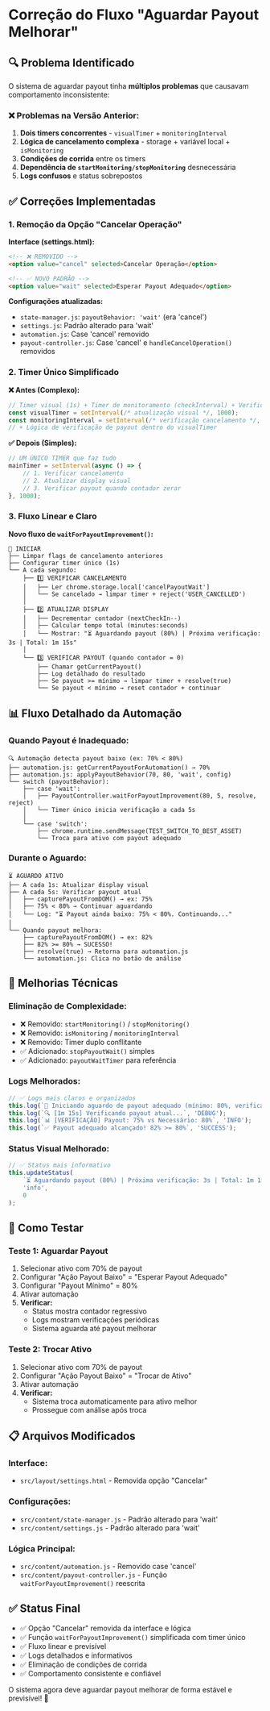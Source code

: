 # Correção do Fluxo "Aguardar Payout Melhorar"

## 🔍 **Problema Identificado**

O sistema de aguardar payout tinha **múltiplos problemas** que causavam comportamento inconsistente:

### ❌ **Problemas na Versão Anterior:**
1. **Dois timers concorrentes** - `visualTimer` + `monitoringInterval`
2. **Lógica de cancelamento complexa** - storage + variável local + `isMonitoring`
3. **Condições de corrida** entre os timers
4. **Dependência de `startMonitoring/stopMonitoring`** desnecessária
5. **Logs confusos** e status sobrepostos

## ✅ **Correções Implementadas**

### 1. **Remoção da Opção "Cancelar Operação"**

**Interface (settings.html):**
```html
<!-- ❌ REMOVIDO -->
<option value="cancel" selected>Cancelar Operação</option>

<!-- ✅ NOVO PADRÃO -->
<option value="wait" selected>Esperar Payout Adequado</option>
```

**Configurações atualizadas:**
- `state-manager.js`: `payoutBehavior: 'wait'` (era 'cancel')
- `settings.js`: Padrão alterado para 'wait'
- `automation.js`: Case 'cancel' removido
- `payout-controller.js`: Case 'cancel' e `handleCancelOperation()` removidos

### 2. **Timer Único Simplificado**

**❌ Antes (Complexo):**
```javascript
// Timer visual (1s) + Timer de monitoramento (checkInterval) + Verificação de storage
const visualTimer = setInterval(/* atualização visual */, 1000);
const monitoringInterval = setInterval(/* verificação cancelamento */, checkInterval * 1000);
// + Lógica de verificação de payout dentro do visualTimer
```

**✅ Depois (Simples):**
```javascript
// UM ÚNICO TIMER que faz tudo
mainTimer = setInterval(async () => {
    // 1. Verificar cancelamento
    // 2. Atualizar display visual  
    // 3. Verificar payout quando contador zerar
}, 1000);
```

### 3. **Fluxo Linear e Claro**

**Novo fluxo de `waitForPayoutImprovement()`:**

```
🔄 INICIAR
├── Limpar flags de cancelamento anteriores
├── Configurar timer único (1s)
└── A cada segundo:
    ├── 1️⃣ VERIFICAR CANCELAMENTO
    │   ├── Ler chrome.storage.local['cancelPayoutWait']
    │   └── Se cancelado → limpar timer + reject('USER_CANCELLED')
    │
    ├── 2️⃣ ATUALIZAR DISPLAY
    │   ├── Decrementar contador (nextCheckIn--)
    │   ├── Calcular tempo total (minutes:seconds)
    │   └── Mostrar: "⏳ Aguardando payout (80%) | Próxima verificação: 3s | Total: 1m 15s"
    │
    └── 3️⃣ VERIFICAR PAYOUT (quando contador = 0)
        ├── Chamar getCurrentPayout()
        ├── Log detalhado do resultado
        ├── Se payout >= mínimo → limpar timer + resolve(true)
        └── Se payout < mínimo → reset contador + continuar
```

## 📊 **Fluxo Detalhado da Automação**

### **Quando Payout é Inadequado:**

```
🔍 Automação detecta payout baixo (ex: 70% < 80%)
├── automation.js: getCurrentPayoutForAutomation() → 70%
├── automation.js: applyPayoutBehavior(70, 80, 'wait', config)
└── switch (payoutBehavior):
    ├── case 'wait':
    │   ├── PayoutController.waitForPayoutImprovement(80, 5, resolve, reject)
    │   └── Timer único inicia verificação a cada 5s
    │
    └── case 'switch':
        ├── chrome.runtime.sendMessage(TEST_SWITCH_TO_BEST_ASSET)
        └── Troca para ativo com payout adequado
```

### **Durante o Aguardo:**

```
⏳ AGUARDO ATIVO
├── A cada 1s: Atualizar display visual
├── A cada 5s: Verificar payout atual
│   ├── capturePayoutFromDOM() → ex: 75%
│   ├── 75% < 80% → Continuar aguardando
│   └── Log: "⏳ Payout ainda baixo: 75% < 80%. Continuando..."
│
└── Quando payout melhora:
    ├── capturePayoutFromDOM() → ex: 82%
    ├── 82% >= 80% → SUCESSO!
    ├── resolve(true) → Retorna para automation.js
    └── automation.js: Clica no botão de análise
```

## 🔧 **Melhorias Técnicas**

### **Eliminação de Complexidade:**
- ❌ Removido: `startMonitoring()` / `stopMonitoring()`
- ❌ Removido: `isMonitoring` / `monitoringInterval`
- ❌ Removido: Timer duplo conflitante
- ✅ Adicionado: `stopPayoutWait()` simples
- ✅ Adicionado: `payoutWaitTimer` para referência

### **Logs Melhorados:**
```javascript
// ✅ Logs mais claros e organizados
this.log(`🔄 Iniciando aguardo de payout adequado (mínimo: 80%, verificação a cada 5s)`, 'INFO');
this.log(`🔍 [1m 15s] Verificando payout atual...`, 'DEBUG');
this.log(`📊 [VERIFICAÇÃO] Payout: 75% vs Necessário: 80%`, 'INFO');
this.log(`✅ Payout adequado alcançado! 82% >= 80%`, 'SUCCESS');
```

### **Status Visual Melhorado:**
```javascript
// ✅ Status mais informativo
this.updateStatus(
    `⏳ Aguardando payout (80%) | Próxima verificação: 3s | Total: 1m 15s`, 
    'info', 
    0
);
```

## 🧪 **Como Testar**

### **Teste 1: Aguardar Payout**
1. Selecionar ativo com 70% de payout
2. Configurar "Ação Payout Baixo" = "Esperar Payout Adequado"
3. Configurar "Payout Mínimo" = 80%
4. Ativar automação
5. **Verificar:**
   - Status mostra contador regressivo
   - Logs mostram verificações periódicas
   - Sistema aguarda até payout melhorar

### **Teste 2: Trocar Ativo**
1. Selecionar ativo com 70% de payout
2. Configurar "Ação Payout Baixo" = "Trocar de Ativo"
3. Ativar automação
4. **Verificar:**
   - Sistema troca automaticamente para ativo melhor
   - Prossegue com análise após troca

## 📋 **Arquivos Modificados**

### **Interface:**
- `src/layout/settings.html` - Removida opção "Cancelar"

### **Configurações:**
- `src/content/state-manager.js` - Padrão alterado para 'wait'
- `src/content/settings.js` - Padrão alterado para 'wait'

### **Lógica Principal:**
- `src/content/automation.js` - Removido case 'cancel'
- `src/content/payout-controller.js` - Função `waitForPayoutImprovement()` reescrita

## ✅ **Status Final**

- ✅ Opção "Cancelar" removida da interface e lógica
- ✅ Função `waitForPayoutImprovement()` simplificada com timer único
- ✅ Fluxo linear e previsível
- ✅ Logs detalhados e informativos
- ✅ Eliminação de condições de corrida
- ✅ Comportamento consistente e confiável

O sistema agora deve aguardar payout melhorar de forma estável e previsível! 🚀 